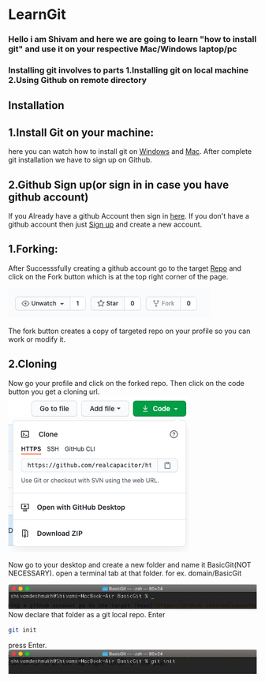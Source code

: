 # LearnGit 

### Hello i am Shivam and here we are going to learn "how to install git" and use it on your respective Mac/Windows laptop/pc
### Installing git involves to parts 1.Installing git on local machine 2.Using Github on remote directory
## Installation
## 1.Install Git on your machine:
here you can watch how to install git on [Windows](https://www.youtube.com/watch?v=2j7fD92g-gE) and [Mac](https://www.youtube.com/watch?v=BqspebBGW9k).
After complete git installation we have to sign up on Github.
## 2.Github Sign up(or sign in in case you have github account)
If you Already have a github Account then sign in [here](https://github.com/login). 
If you don't have a github account then just [Sign up](https://github.com/join) and create a new account.

## 1.Forking:

After Successsfully creating a github account go to the target [Repo](https://github.com/realcapacitor/LearnGit/) and click on the Fork button which is at the top right corner of the page.


![Test Image 4](/Images/fork.png)

The fork button creates a copy of targeted repo on your profile so you can work or modify it.

## 2.Cloning
Now go your profile and click on the forked repo.
Then click on the code button you get a cloning url.
![Test Image 5](/Images/clone.png)

Now go to your desktop and create a new folder and name it BasicGit(NOT NECESSARY).
open a terminal tab at that folder. for ex. domain/BasicGit

![Test Image 6](/Images/terminal.png)
Now declare that folder as a git local repo.
 Enter 
```bash
git init
``` 
press Enter.
![Test Image 7](/Images/gitinit.png)

